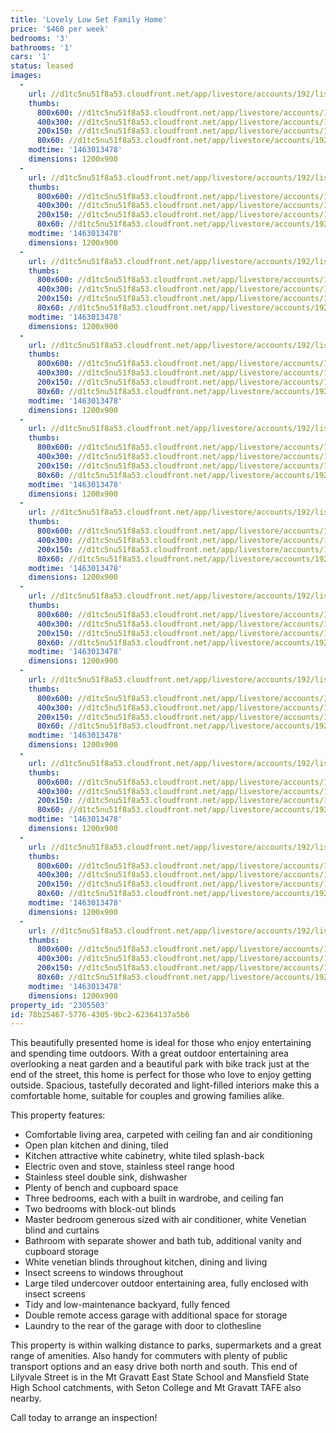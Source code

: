 ```yaml
---
title: 'Lovely Low Set Family Home'
price: '$460 per week'
bedrooms: '3'
bathrooms: '1'
cars: '1'
status: leased
images:
  -
    url: //d1tc5nu51f8a53.cloudfront.net/app/livestore/accounts/192/listings/795742/images/Lilyvale-11-Living-S_768225290_20160511040520.jpg
    thumbs:
      800x600: //d1tc5nu51f8a53.cloudfront.net/app/livestore/accounts/192/listings/795742/images/Lilyvale-11-Living-S_768225290_20160511040520_800x600.jpg
      400x300: //d1tc5nu51f8a53.cloudfront.net/app/livestore/accounts/192/listings/795742/images/Lilyvale-11-Living-S_768225290_20160511040520_400x300.jpg
      200x150: //d1tc5nu51f8a53.cloudfront.net/app/livestore/accounts/192/listings/795742/images/Lilyvale-11-Living-S_768225290_20160511040520_200x150.jpg
      80x60: //d1tc5nu51f8a53.cloudfront.net/app/livestore/accounts/192/listings/795742/images/Lilyvale-11-Living-S_768225290_20160511040520_80x60.jpg
    modtime: '1463013478'
    dimensions: 1200x900
  -
    url: //d1tc5nu51f8a53.cloudfront.net/app/livestore/accounts/192/listings/795742/images/Lilyvale-11-Kitchen-_9920833502_20160511040457.jpg
    thumbs:
      800x600: //d1tc5nu51f8a53.cloudfront.net/app/livestore/accounts/192/listings/795742/images/Lilyvale-11-Kitchen-_9920833502_20160511040457_800x600.jpg
      400x300: //d1tc5nu51f8a53.cloudfront.net/app/livestore/accounts/192/listings/795742/images/Lilyvale-11-Kitchen-_9920833502_20160511040457_400x300.jpg
      200x150: //d1tc5nu51f8a53.cloudfront.net/app/livestore/accounts/192/listings/795742/images/Lilyvale-11-Kitchen-_9920833502_20160511040457_200x150.jpg
      80x60: //d1tc5nu51f8a53.cloudfront.net/app/livestore/accounts/192/listings/795742/images/Lilyvale-11-Kitchen-_9920833502_20160511040457_80x60.jpg
    modtime: '1463013478'
    dimensions: 1200x900
  -
    url: //d1tc5nu51f8a53.cloudfront.net/app/livestore/accounts/192/listings/795742/images/Lilyvale-11-Living2-_6871221420_20160511040648.jpg
    thumbs:
      800x600: //d1tc5nu51f8a53.cloudfront.net/app/livestore/accounts/192/listings/795742/images/Lilyvale-11-Living2-_6871221420_20160511040648_800x600.jpg
      400x300: //d1tc5nu51f8a53.cloudfront.net/app/livestore/accounts/192/listings/795742/images/Lilyvale-11-Living2-_6871221420_20160511040648_400x300.jpg
      200x150: //d1tc5nu51f8a53.cloudfront.net/app/livestore/accounts/192/listings/795742/images/Lilyvale-11-Living2-_6871221420_20160511040648_200x150.jpg
      80x60: //d1tc5nu51f8a53.cloudfront.net/app/livestore/accounts/192/listings/795742/images/Lilyvale-11-Living2-_6871221420_20160511040648_80x60.jpg
    modtime: '1463013478'
    dimensions: 1200x900
  -
    url: //d1tc5nu51f8a53.cloudfront.net/app/livestore/accounts/192/listings/795742/images/Lilyvale-11-Living4-_7319785292_20160511040608.jpg
    thumbs:
      800x600: //d1tc5nu51f8a53.cloudfront.net/app/livestore/accounts/192/listings/795742/images/Lilyvale-11-Living4-_7319785292_20160511040608_800x600.jpg
      400x300: //d1tc5nu51f8a53.cloudfront.net/app/livestore/accounts/192/listings/795742/images/Lilyvale-11-Living4-_7319785292_20160511040608_400x300.jpg
      200x150: //d1tc5nu51f8a53.cloudfront.net/app/livestore/accounts/192/listings/795742/images/Lilyvale-11-Living4-_7319785292_20160511040608_200x150.jpg
      80x60: //d1tc5nu51f8a53.cloudfront.net/app/livestore/accounts/192/listings/795742/images/Lilyvale-11-Living4-_7319785292_20160511040608_80x60.jpg
    modtime: '1463013478'
    dimensions: 1200x900
  -
    url: //d1tc5nu51f8a53.cloudfront.net/app/livestore/accounts/192/listings/795742/images/Lilyvale-11-Bed1-Sou_2235711524_20160511040159.jpg
    thumbs:
      800x600: //d1tc5nu51f8a53.cloudfront.net/app/livestore/accounts/192/listings/795742/images/Lilyvale-11-Bed1-Sou_2235711524_20160511040159_800x600.jpg
      400x300: //d1tc5nu51f8a53.cloudfront.net/app/livestore/accounts/192/listings/795742/images/Lilyvale-11-Bed1-Sou_2235711524_20160511040159_400x300.jpg
      200x150: //d1tc5nu51f8a53.cloudfront.net/app/livestore/accounts/192/listings/795742/images/Lilyvale-11-Bed1-Sou_2235711524_20160511040159_200x150.jpg
      80x60: //d1tc5nu51f8a53.cloudfront.net/app/livestore/accounts/192/listings/795742/images/Lilyvale-11-Bed1-Sou_2235711524_20160511040159_80x60.jpg
    modtime: '1463013478'
    dimensions: 1200x900
  -
    url: //d1tc5nu51f8a53.cloudfront.net/app/livestore/accounts/192/listings/795742/images/Lilyvale-11-Bed2-Sou_2277952535_20160511040303.jpg
    thumbs:
      800x600: //d1tc5nu51f8a53.cloudfront.net/app/livestore/accounts/192/listings/795742/images/Lilyvale-11-Bed2-Sou_2277952535_20160511040303_800x600.jpg
      400x300: //d1tc5nu51f8a53.cloudfront.net/app/livestore/accounts/192/listings/795742/images/Lilyvale-11-Bed2-Sou_2277952535_20160511040303_400x300.jpg
      200x150: //d1tc5nu51f8a53.cloudfront.net/app/livestore/accounts/192/listings/795742/images/Lilyvale-11-Bed2-Sou_2277952535_20160511040303_200x150.jpg
      80x60: //d1tc5nu51f8a53.cloudfront.net/app/livestore/accounts/192/listings/795742/images/Lilyvale-11-Bed2-Sou_2277952535_20160511040303_80x60.jpg
    modtime: '1463013478'
    dimensions: 1200x900
  -
    url: //d1tc5nu51f8a53.cloudfront.net/app/livestore/accounts/192/listings/795742/images/Lilyvale-11-Bathroom_3182954755_20160511040059.jpg
    thumbs:
      800x600: //d1tc5nu51f8a53.cloudfront.net/app/livestore/accounts/192/listings/795742/images/Lilyvale-11-Bathroom_3182954755_20160511040059_800x600.jpg
      400x300: //d1tc5nu51f8a53.cloudfront.net/app/livestore/accounts/192/listings/795742/images/Lilyvale-11-Bathroom_3182954755_20160511040059_400x300.jpg
      200x150: //d1tc5nu51f8a53.cloudfront.net/app/livestore/accounts/192/listings/795742/images/Lilyvale-11-Bathroom_3182954755_20160511040059_200x150.jpg
      80x60: //d1tc5nu51f8a53.cloudfront.net/app/livestore/accounts/192/listings/795742/images/Lilyvale-11-Bathroom_3182954755_20160511040059_80x60.jpg
    modtime: '1463013478'
    dimensions: 1200x900
  -
    url: //d1tc5nu51f8a53.cloudfront.net/app/livestore/accounts/192/listings/795742/images/Lilyvale-11-Bed3-Sou_8592492277_20160511040349.jpg
    thumbs:
      800x600: //d1tc5nu51f8a53.cloudfront.net/app/livestore/accounts/192/listings/795742/images/Lilyvale-11-Bed3-Sou_8592492277_20160511040349_800x600.jpg
      400x300: //d1tc5nu51f8a53.cloudfront.net/app/livestore/accounts/192/listings/795742/images/Lilyvale-11-Bed3-Sou_8592492277_20160511040349_400x300.jpg
      200x150: //d1tc5nu51f8a53.cloudfront.net/app/livestore/accounts/192/listings/795742/images/Lilyvale-11-Bed3-Sou_8592492277_20160511040349_200x150.jpg
      80x60: //d1tc5nu51f8a53.cloudfront.net/app/livestore/accounts/192/listings/795742/images/Lilyvale-11-Bed3-Sou_8592492277_20160511040349_80x60.jpg
    modtime: '1463013478'
    dimensions: 1200x900
  -
    url: //d1tc5nu51f8a53.cloudfront.net/app/livestore/accounts/192/listings/795742/images/Lilyvale-11-Patio-So_1050827596_20160511040703.jpg
    thumbs:
      800x600: //d1tc5nu51f8a53.cloudfront.net/app/livestore/accounts/192/listings/795742/images/Lilyvale-11-Patio-So_1050827596_20160511040703_800x600.jpg
      400x300: //d1tc5nu51f8a53.cloudfront.net/app/livestore/accounts/192/listings/795742/images/Lilyvale-11-Patio-So_1050827596_20160511040703_400x300.jpg
      200x150: //d1tc5nu51f8a53.cloudfront.net/app/livestore/accounts/192/listings/795742/images/Lilyvale-11-Patio-So_1050827596_20160511040703_200x150.jpg
      80x60: //d1tc5nu51f8a53.cloudfront.net/app/livestore/accounts/192/listings/795742/images/Lilyvale-11-Patio-So_1050827596_20160511040703_80x60.jpg
    modtime: '1463013478'
    dimensions: 1200x900
  -
    url: //d1tc5nu51f8a53.cloudfront.net/app/livestore/accounts/192/listings/795742/images/Lilyvale-11-Backyard_7131276541_20160511040246.jpg
    thumbs:
      800x600: //d1tc5nu51f8a53.cloudfront.net/app/livestore/accounts/192/listings/795742/images/Lilyvale-11-Backyard_7131276541_20160511040246_800x600.jpg
      400x300: //d1tc5nu51f8a53.cloudfront.net/app/livestore/accounts/192/listings/795742/images/Lilyvale-11-Backyard_7131276541_20160511040246_400x300.jpg
      200x150: //d1tc5nu51f8a53.cloudfront.net/app/livestore/accounts/192/listings/795742/images/Lilyvale-11-Backyard_7131276541_20160511040246_200x150.jpg
      80x60: //d1tc5nu51f8a53.cloudfront.net/app/livestore/accounts/192/listings/795742/images/Lilyvale-11-Backyard_7131276541_20160511040246_80x60.jpg
    modtime: '1463013478'
    dimensions: 1200x900
  -
    url: //d1tc5nu51f8a53.cloudfront.net/app/livestore/accounts/192/listings/795742/images/Lilyvale-11-Front-So_9652785236_20160511040413.jpg
    thumbs:
      800x600: //d1tc5nu51f8a53.cloudfront.net/app/livestore/accounts/192/listings/795742/images/Lilyvale-11-Front-So_9652785236_20160511040413_800x600.jpg
      400x300: //d1tc5nu51f8a53.cloudfront.net/app/livestore/accounts/192/listings/795742/images/Lilyvale-11-Front-So_9652785236_20160511040413_400x300.jpg
      200x150: //d1tc5nu51f8a53.cloudfront.net/app/livestore/accounts/192/listings/795742/images/Lilyvale-11-Front-So_9652785236_20160511040413_200x150.jpg
      80x60: //d1tc5nu51f8a53.cloudfront.net/app/livestore/accounts/192/listings/795742/images/Lilyvale-11-Front-So_9652785236_20160511040413_80x60.jpg
    modtime: '1463013478'
    dimensions: 1200x900
property_id: '2305503'
id: 78b25467-5776-4305-9bc2-62364137a5b6
---
```

This beautifully presented home is ideal for those who enjoy entertaining and spending time outdoors. With a great outdoor entertaining area overlooking a neat garden and a beautiful park with bike track just at the end of the street, this home is perfect for those who love to enjoy getting outside. Spacious, tastefully decorated and light-filled interiors make this a comfortable home, suitable for couples and growing families alike. 

This property features:

*  Comfortable living area, carpeted with ceiling fan and air conditioning 
*  Open plan kitchen and dining, tiled
*  Kitchen attractive white cabinetry, white tiled splash-back
*  Electric oven and stove, stainless steel range hood
*  Stainless steel double sink, dishwasher 
*  Plenty of bench and cupboard space
*  Three bedrooms, each with a built in wardrobe, and ceiling fan
*  Two bedrooms with block-out blinds
*  Master bedroom generous sized with air conditioner, white Venetian blind and curtains
*  Bathroom with separate shower and bath tub, additional vanity and cupboard storage
*  White venetian blinds throughout kitchen, dining and living 
*  Insect screens to windows throughout 
*  Large tiled undercover outdoor entertaining area, fully enclosed with insect screens
*  Tidy and low-maintenance backyard, fully fenced
*  Double remote access garage with additional space for storage
*  Laundry to the rear of the garage with door to clothesline 

This property is within walking distance to parks, supermarkets and a great range of amenities. Also handy for commuters with plenty of public transport options and an easy drive both north and south. This end of Lilyvale Street is in the Mt Gravatt East State School and Mansfield State High School catchments, with Seton College and Mt Gravatt TAFE also nearby.

Call today to arrange an inspection!